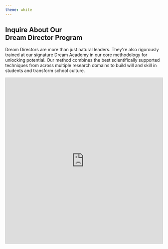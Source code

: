```yaml
---
theme: white
---
```


<h2>Inquire About Our<br> Dream Director Program</h2>

Dream Directors are more than just natural leaders.
They're also rigorously trained at our signature Dream Academy
in our core methodology for unlocking potential. Our method combines
the best scientifically supported techniques from across multiple
research domains to build will and skill in students and transform school culture.

<iframe class="airtable-embed" src="https://airtable.com/embed/shralcp9PHyxzFdIT?backgroundColor=blue" frameborder="0" onmousewheel="" width="100%" height="533" style="background: transparent; border: 1px solid #ccc;"></iframe>
